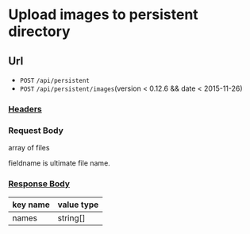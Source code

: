 # Upload images to persistent directory

## Url

+ `POST` `/api/persistent`
+ `POST` `/api/persistent/images`(version < 0.12.6 && date < 2015-11-26)

### [Headers](./Headers.html)

### Request Body

array of files

fieldname is ultimate file name.

### [Response Body](./Response.html)

key name | value type
--- | ---
names | string[]
